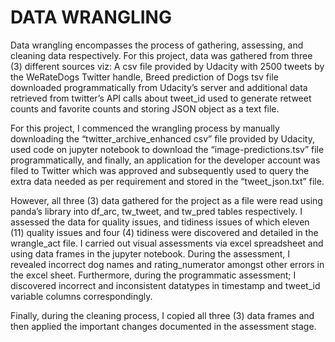#  DATA WRANGLING

Data wrangling encompasses the process of gathering, assessing, and cleaning data respectively. For this project, data was gathered from three (3) different sources viz: A csv file provided by Udacity with 2500 tweets by the WeRateDogs Twitter handle, Breed prediction of Dogs tsv file downloaded programmatically from Udacity’s server and additional data retrieved from twitter’s API calls about tweet_id used to generate retweet counts and favorite counts and storing JSON object as a text file.

For this project, I commenced the wrangling process by manually downloading the “twitter_archive_enhanced csv” file provided by Udacity, used code on jupyter notebook to download the “image-predictions.tsv” file programmatically, and finally, an application for the developer account was filed to Twitter which was approved and subsequently used to query the extra data needed as per requirement and stored in the “tweet_json.txt” file.

However, all three (3) data gathered for the project as a file were read using panda’s library into df_arc, tw_tweet, and tw_pred tables respectively. I assessed the data for quality issues, and tidiness issues of which eleven (11) quality issues and four (4) tidiness were discovered and detailed in the wrangle_act file. I carried out visual assessments via excel spreadsheet and using data frames in the jupyter notebook. During the assessment, I revealed incorrect dog names and rating_numerator amongst other errors in the excel sheet. Furthermore, during the programmatic assessment; I discovered incorrect and inconsistent datatypes in timestamp and tweet_id variable columns correspondingly. 

Finally, during the cleaning process, I copied all three (3) data frames and then applied the important changes documented in the assessment stage.